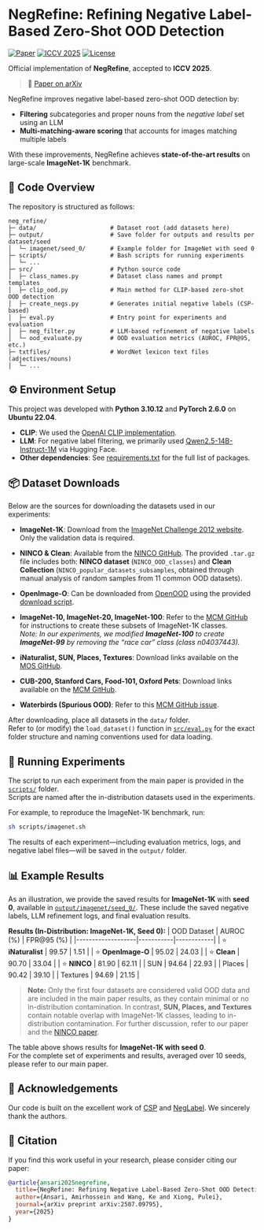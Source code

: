 # NegRefine: Refining Negative Label-Based Zero-Shot OOD Detection

[![Paper](https://img.shields.io/badge/Paper-arXiv:2507.09795-b31b1b.svg)](https://arxiv.org/abs/2507.09795)
[![ICCV 2025](https://img.shields.io/badge/ICCV-2025-7b1fa2.svg)](https://iccv.thecvf.com/)
[![License](https://img.shields.io/github/license/ah-ansari/NegRefine)](https://github.com/ah-ansari/NegRefine/blob/main/LICENSE)

Official implementation of **NegRefine**, accepted to **ICCV 2025**.  
> 📄 [Paper on arXiv](https://arxiv.org/abs/2507.09795)

NegRefine improves negative label-based zero-shot OOD detection by:  
- **Filtering** subcategories and proper nouns from the *negative label* set using an LLM
- **Multi-matching-aware scoring** that accounts for images matching multiple labels  

With these improvements, NegRefine achieves **state-of-the-art results** on large-scale **ImageNet-1K** benchmark.  


## 📂 Code Overview

The repository is structured as follows:

```
neg_refine/
├─ data/                     # Dataset root (add datasets here)
├─ output/                   # Save folder for outputs and results per dataset/seed
│  └─ imagenet/seed_0/       # Example folder for ImageNet with seed 0
├─ scripts/                  # Bash scripts for running experiments
│  └─ ...
├─ src/                      # Python source code
│  ├─ class_names.py         # Dataset class names and prompt templates
│  ├─ clip_ood.py            # Main method for CLIP-based zero-shot OOD detection
│  ├─ create_negs.py         # Generates initial negative labels (CSP-based)
│  ├─ eval.py                # Entry point for experiments and evaluation
│  ├─ neg_filter.py          # LLM-based refinement of negative labels
│  └─ ood_evaluate.py        # OOD evaluation metrics (AUROC, FPR@95, etc.)
├─ txtfiles/                 # WordNet lexicon text files (adjectives/nouns)
│  └─ ...
```


## ⚙️ Environment Setup

This project was developed with **Python 3.10.12** and **PyTorch 2.6.0** on **Ubuntu 22.04**.  

- **CLIP**: We used the [OpenAI CLIP implementation](https://github.com/openai/CLIP).  
- **LLM**: For negative label filtering, we primarily used [Qwen2.5-14B-Instruct-1M](https://huggingface.co/Qwen/Qwen2.5-14B-Instruct-1M) via Hugging Face.  
- **Other dependencies**: See [requirements.txt](./requirements.txt) for the full list of packages.



## 📦 Dataset Downloads

Below are the sources for downloading the datasets used in our experiments:

- **ImageNet-1K**: Download from the [ImageNet Challenge 2012 website](https://www.image-net.org/challenges/LSVRC/2012/index). Only the validation data is required.

- **NINCO & Clean**: Available from the [NINCO GitHub](https://github.com/j-cb/NINCO). The provided `.tar.gz` file includes both: **NINCO dataset** (`NINCO_OOD_classes`) and **Clean Collection** (`NINCO_popular_datasets_subsamples`, obtained through manual analysis of random samples from 11 common OOD datasets).

- **OpenImage-O**: Can be downloaded from [OpenOOD](https://github.com/Jingkang50/OpenOOD) using the provided [download script](https://github.com/Jingkang50/OpenOOD/blob/main/scripts/download/download.py).

- **ImageNet-10, ImageNet-20, ImageNet-100**: Refer to the [MCM GitHub](https://github.com/deeplearning-wisc/MCM) for instructions to create these subsets of ImageNet-1K classes.  
  *Note: In our experiments, we modified **ImageNet-100** to create **ImageNet-99** by removing the “race car” class (class n04037443).*  

- **iNaturalist, SUN, Places, Textures**: Download links available on the [MOS GitHub](https://github.com/deeplearning-wisc/large_scale_ood).  

- **CUB-200, Stanford Cars, Food-101, Oxford Pets**: Download links available on the [MCM GitHub](https://github.com/deeplearning-wisc/MCM).  

- **Waterbirds (Spurious OOD)**: Refer to this [MCM GitHub issue](https://github.com/deeplearning-wisc/MCM/issues/7).

After downloading, place all datasets in the `data/` folder.   
Refer to (or modify) the `load_dataset()` function in [`src/eval.py`](./src/eval.py) for the exact folder structure and naming conventions used for data loading.



## 🚀 Running Experiments

The script to run each experiment from the main paper is provided in the [`scripts/`](./scripts) folder.  
Scripts are named after the in-distribution datasets used in the experiments.  

For example, to reproduce the ImageNet-1K benchmark, run:
```bash
sh scripts/imagenet.sh
```

The results of each experiment—including evaluation metrics, logs, and negative label files—will be saved in the `output/` folder.


## 📊 Example Results

As an illustration, we provide the saved results for **ImageNet-1K** with **seed 0**, available in [`output/imagenet/seed_0/`](./output/imagenet/seed_0/). These include the saved negative labels, LLM refinement logs, and final evaluation results.

**Results (In-Distribution: ImageNet-1K, Seed 0):**
| OOD Dataset       | AUROC (%) | FPR@95 (%) |
|-------------------|-----------|------------|
| ⭐ **iNaturalist** | 99.57     | 1.51       |
| ⭐ **OpenImage-O** | 95.02     | 24.03      |
| ⭐ **Clean**       | 90.70     | 33.04      |
| ⭐ **NINCO**       | 81.90     | 62.11      |
| SUN               | 94.64     | 22.93      |
| Places            | 90.42     | 39.10      |
| Textures          | 94.69     | 21.15      |

> **Note:** Only the first four datasets are considered valid OOD data and are included in the main paper results, as they contain minimal or no in-distribution contamination. In contrast, **SUN, Places, and Textures** contain notable overlap with ImageNet-1K classes, leading to in-distribution contamination. For further discussion, refer to our paper and the [NINCO paper](https://arxiv.org/abs/2306.00826).

The table above shows results for **ImageNet-1K with seed 0**.  
For the complete set of experiments and results, averaged over 10 seeds, please refer to our main paper.


## 🙏 Acknowledgements

Our code is built on the excellent work of [CSP](https://github.com/MengyuanChen21/NeurIPS2024-CSP) and [NegLabel](https://github.com/XueJiang16/NegLabel). We sincerely thank the authors.


## 📖 Citation

If you find this work useful in your research, please consider citing our paper:

```bibtex
@article{ansari2025negrefine,
  title={NegRefine: Refining Negative Label-Based Zero-Shot OOD Detection},
  author={Ansari, Amirhossein and Wang, Ke and Xiong, Pulei},
  journal={arXiv preprint arXiv:2507.09795},
  year={2025}
}
```
